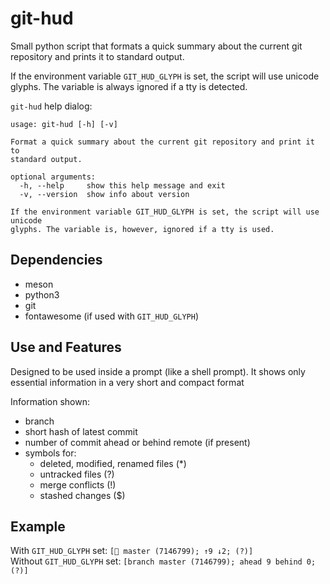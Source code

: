 # git-hud
Small python script that formats a quick summary about the current git repository
and prints it to standard output.

If the environment variable `GIT_HUD_GLYPH` is set, the script will use
unicode glyphs. The variable is always ignored if a tty is detected.

`git-hud` help dialog:
```
usage: git-hud [-h] [-v]

Format a quick summary about the current git repository and print it to
standard output.

optional arguments:
  -h, --help     show this help message and exit
  -v, --version  show info about version

If the environment variable GIT_HUD_GLYPH is set, the script will use unicode
glyphs. The variable is, however, ignored if a tty is used.
```

## Dependencies
- meson
- python3
- git
- fontawesome (if used with `GIT_HUD_GLYPH`)

## Use and Features
Designed to be used inside a prompt (like a shell prompt). It shows only essential
information in a very short and compact format

Information shown:
- branch
- short hash of latest commit
- number of commit ahead or behind remote (if present)
- symbols for:
	- deleted, modified, renamed files (\*)
	- untracked files (?)
	- merge conflicts (!)
	- stashed changes ($)

## Example
With `GIT_HUD_GLYPH` set: `[ master (7146799); ↑9 ↓2; (?)]`  
Without `GIT_HUD_GLYPH` set: `[branch master (7146799); ahead 9 behind 0; (?)]`

